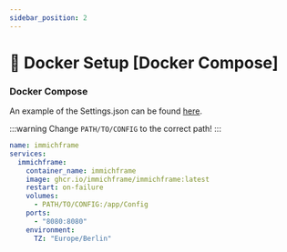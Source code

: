 ```yaml
---
sidebar_position: 2
---
```

# 🐋 Docker Setup [Docker Compose]

### Docker Compose

An example of the Settings.json can be found [here][example-json].

:::warning
Change `PATH/TO/CONFIG` to the correct path!
:::

```yaml
name: immichframe
services:
  immichframe:
    container_name: immichframe
    image: ghcr.io/immichframe/immichframe:latest
    restart: on-failure
    volumes:
      - PATH/TO/CONFIG:/app/Config
    ports:
      - "8080:8080"
    environment:
      TZ: "Europe/Berlin"
```

[github-root]: https://github.com/immichframe/ImmichFrame/blob/main
[example-json]: https://github.com/immichframe/ImmichFrame/blob/main/docker/Settings.example.json
[example-env]: https://github.com/immichframe/ImmichFrame/blob/main/docker/example.env